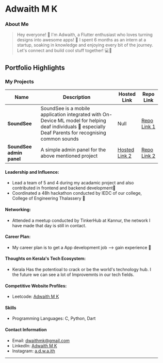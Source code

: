 # Adwaith M K

### About Me

> Hey everyone! 👋 I'm Adwaith, a Flutter enthusiast who loves turning designs into awesome apps! 🚀 I spent 6 months as an intern at a startup, soaking in knowledge and enjoying every bit of the journey. Let's connect and build cool stuff together! 💻🌟


## Portfolio Highlights

### My Projects

| Name                | Description                                                               | Hosted Link                              | Repo Link                                                      |
|---------------------|---------------------------------------------------------------------------|------------------------------------------|----------------------------------------------------------------|
| **SoundSee**  | SoundSee is a mobile application integrated with On-Device ML model for helping deaf individuals 🧏 especially Deaf Parents for recognising common sounds                                               | Null    | [Repo Link 1](https://github.com/username/project1)             |
| **SoundSee admin panel**  | A simple admin panel for the above mentioned project                                            | [Hosted Link 2](https://admindashboard-adwaiths-projects-3f790267.vercel.app/home_page.html)    | [Repo Link 2](https://github.com/a-dwaith/admin_soundsee)             |

#### Leadership and Influence:

- Lead a team of 5 and 4 during my acadamic project and also contributed in frontend and backend development🤺
- Coordinated a 48h hackathon conducted by IEDC of our college, College of Engineering Thalassery 🙎

#### Networking:

- Attended a meetup conducted by TinkerHub at Kannur, the network I have made that day is still in contact.

#### Career Plan:

- My career plan is to get a App development job --> gain experience 📌

#### Thoughts on Kerala's Tech Ecosystem:

- Kerala Has the potentioal to crack or be the world's technology hub. I the future we can see a lot of Improvemnts in our tech fields.

#### Competitive Website Profiles:

- Leetcode: [Adwaith M K](https://leetcode.com/u/adhu-adwaith/)

#### Skills
- Programming Languages: C, Python, Dart

#### Contact Information
- Email: [dwaithmk@gmail.com](mailto:dwaithmk@gmail.com)
- LinkedIn: [Adwaith M K](https://www.linkedin.com/in/adwaith-m-k/)
- Instagram: [a.d.w.a.ith](https://www.instagram.com/a.d.w.a.ith/)
---
